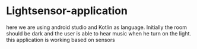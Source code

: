 # Lightsensor-application
here we are using android studio and Kotlin as language. Initially the room should be dark and the user is able to hear music when he turn on the light. this application is working based on sensors 
